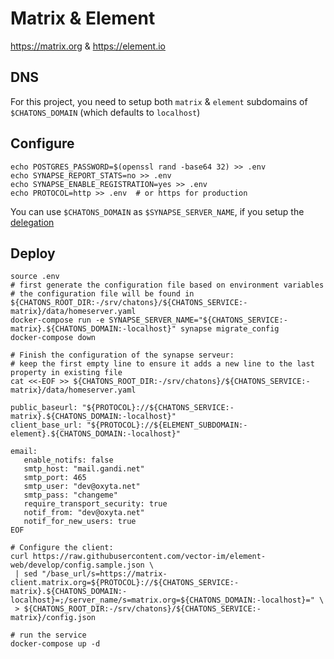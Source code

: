 # Matrix & Element

https://matrix.org & https://element.io

## DNS

For this project, you need to setup both `matrix` & `element` subdomains of `$CHATONS_DOMAIN` (which defaults to
`localhost`)

## Configure

```
echo POSTGRES_PASSWORD=$(openssl rand -base64 32) >> .env
echo SYNAPSE_REPORT_STATS=no >> .env
echo SYNAPSE_ENABLE_REGISTRATION=yes >> .env
echo PROTOCOL=http >> .env  # or https for production
```

You can use `$CHATONS_DOMAIN` as `$SYNAPSE_SERVER_NAME`, if you setup the
[delegation](https://github.com/matrix-org/synapse/blob/master/docs/federate.md#delegation)

## Deploy
```
source .env
# first generate the configuration file based on environment variables
# the configuration file will be found in ${CHATONS_ROOT_DIR:-/srv/chatons}/${CHATONS_SERVICE:-matrix}/data/homeserver.yaml
docker-compose run -e SYNAPSE_SERVER_NAME="${CHATONS_SERVICE:-matrix}.${CHATONS_DOMAIN:-localhost}" synapse migrate_config
docker-compose down

# Finish the configuration of the synapse serveur:
# keep the first empty line to ensure it adds a new line to the last property in existing file
cat <<-EOF >> ${CHATONS_ROOT_DIR:-/srv/chatons}/${CHATONS_SERVICE:-matrix}/data/homeserver.yaml

public_baseurl: "${PROTOCOL}://${CHATONS_SERVICE:-matrix}.${CHATONS_DOMAIN:-localhost}"
client_base_url: "${PROTOCOL}://${ELEMENT_SUBDOMAIN:-element}.${CHATONS_DOMAIN:-localhost}"

email:
   enable_notifs: false
   smtp_host: "mail.gandi.net"
   smtp_port: 465
   smtp_user: "dev@oxyta.net"
   smtp_pass: "changeme"
   require_transport_security: true
   notif_from: "dev@oxyta.net"
   notif_for_new_users: true
EOF

# Configure the client:
curl https://raw.githubusercontent.com/vector-im/element-web/develop/config.sample.json \
 | sed "/base_url/s=https://matrix-client.matrix.org=${PROTOCOL}://${CHATONS_SERVICE:-matrix}.${CHATONS_DOMAIN:-localhost}=;/server_name/s=matrix.org=${CHATONS_DOMAIN:-localhost}=" \
 > ${CHATONS_ROOT_DIR:-/srv/chatons}/${CHATONS_SERVICE:-matrix}/config.json

# run the service
docker-compose up -d
```
